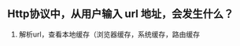 <!--
 * @Author: Mia
 * @Date: 2022-01-04 19:05:24
 * @LastEditors: Mia
 * @LastEditTime: 2022-01-05 10:11:48
 * @Description: 
-->

## Http协议中，从用户输入 url 地址，会发生什么？
1. 解析url，查看本地缓存（浏览器缓存，系统缓存，路由缓存